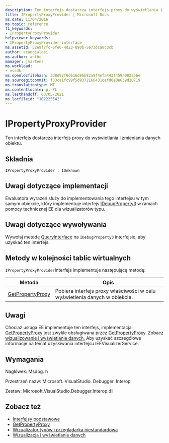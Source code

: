 ```yaml
---
description: Ten interfejs dostarcza interfejs proxy do wyświetlania i zmieniania danych obiektu.
title: IPropertyProxyProvider | Microsoft Docs
ms.date: 11/04/2016
ms.topic: reference
f1_keywords:
- IPropertyProxyProvider
helpviewer_keywords:
- IPropertyProxyProvider interface
ms.assetid: 52e9f7fc-6fe0-4d23-890b-5673dca8c3cb
author: acangialosi
ms.author: anthc
manager: jmartens
ms.workload:
- vssdk
ms.openlocfilehash: 3d8d92f6d616d86b82a9f4efa443f459a082256e
ms.sourcegitcommit: f33ca1fc99f5d9372166431cefd0e0e639d20719
ms.translationtype: MT
ms.contentlocale: pl-PL
ms.lasthandoff: 03/05/2021
ms.locfileid: "102225542"
---
```

# <a name="ipropertyproxyprovider"></a>IPropertyProxyProvider
Ten interfejs dostarcza interfejs proxy do wyświetlania i zmieniania danych obiektu.

## <a name="syntax"></a>Składnia

```
IPropertyProxyProvider : IUnknown
```

## <a name="notes-for-implementers"></a>Uwagi dotyczące implementacji
 Ewaluatora wyrażeń służy do implementowania tego interfejsu w tym samym obiekcie, który implementuje interfejs [IDebugProperty3](../../../extensibility/debugger/reference/idebugproperty3.md) w ramach pomocy technicznej EE dla wizualizatorów typu.

## <a name="notes-for-callers"></a>Uwagi dotyczące wywoływania
 Wywołaj metodę [QueryInterface](/cpp/atl/queryinterface) na `IDebugProperty3` interfejsie, aby uzyskać ten interfejs.

## <a name="methods-in-vtable-order"></a>Metody w kolejności tablic wirtualnych
 `IPropertyProxyProvider`Interfejs implementuje następującą metodę:

|Metoda|Opis|
|------------|-----------------|
|[GetPropertyProxy](../../../extensibility/debugger/reference/ipropertyproxyprovider-getpropertyproxy.md)|Pobiera interfejs proxy właściwości w celu wyświetlenia danych w obiekcie.|

## <a name="remarks"></a>Uwagi
 Chociaż usługa EE implementuje ten interfejs, implementacja [GetPropertyProxy](../../../extensibility/debugger/reference/ipropertyproxyprovider-getpropertyproxy.md) jest zwykle obsługiwana przez [GetPropertyProxy](../../../extensibility/debugger/reference/ieevisualizerservice-getpropertyproxy.md). Zobacz [wizualizowanie i wyświetlanie danych,](../../../extensibility/debugger/visualizing-and-viewing-data.md) Aby uzyskać szczegółowe informacje na temat uzyskiwania interfejsu IEEVisualizerService.

## <a name="requirements"></a>Wymagania
 Nagłówek: Msdbg. h

 Przestrzeń nazw: Microsoft. VisualStudio. Debugger. Interop

 Zestaw: Microsoft.VisualStudio.Debugger.Interop.dll

## <a name="see-also"></a>Zobacz też
- [Interfejsy podstawowe](../../../extensibility/debugger/reference/core-interfaces.md)
- [GetPropertyProxy](../../../extensibility/debugger/reference/ieevisualizerservice-getpropertyproxy.md)
- [Wizualizator typów i przeglądarka niestandardowa](../../../extensibility/debugger/type-visualizer-and-custom-viewer.md)
- [Wizualizacja i wyświetlanie danych](../../../extensibility/debugger/visualizing-and-viewing-data.md)
